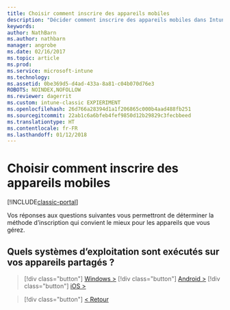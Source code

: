 ```yaml
---
title: Choisir comment inscrire des appareils mobiles
description: "Décider comment inscrire des appareils mobiles dans Intune en répondant à quelques questions simples"
keywords: 
author: NathBarn
ms.author: nathbarn
manager: angrobe
ms.date: 02/16/2017
ms.topic: article
ms.prod: 
ms.service: microsoft-intune
ms.technology: 
ms.assetid: 0be369d5-d4ad-433a-8a81-c04b070d76e3
ROBOTS: NOINDEX,NOFOLLOW
ms.reviewer: dagerrit
ms.custom: intune-classic EXPIERIMENT
ms.openlocfilehash: 26d766a28394d1a1f206865c000b4aad488fb251
ms.sourcegitcommit: 22ab1c6a6bfeb4fef9850d12b29829c3fecbbeed
ms.translationtype: HT
ms.contentlocale: fr-FR
ms.lasthandoff: 01/12/2018
---
```

# <a name="choose-how-to-enroll-mobile-devices"></a>Choisir comment inscrire des appareils mobiles

[!INCLUDE[classic-portal](../includes/classic-portal.md)]

Vos réponses aux questions suivantes vous permettront de déterminer la méthode d’inscription qui convient le mieux pour les appareils que vous gérez.

## <a name="what-operating-system-are-your-shared-devices-running"></a>**Quels systèmes d’exploitation sont exécutés sur vos appareils partagés ?**

> [!div class="button"]
[Windows >](/intune-classic/deploy-use/enroll-corporate-owned-devices-with-the-device-enrollment-manager-in-microsoft-intune)
> [!div class="button"]
[Android >](/intune-classic/deploy-use/enroll-corporate-owned-devices-with-the-device-enrollment-manager-in-microsoft-intune)
> [!div class="button"]
[iOS >](choose-how-to-enroll-devices5.md)

> [!div class="button"]
[< Retour](choose-how-to-enroll-devices3.md)
